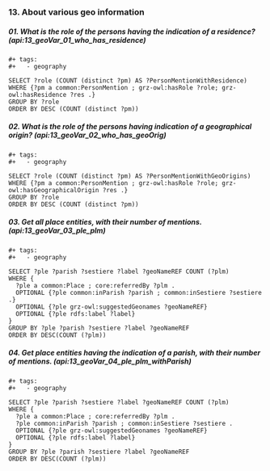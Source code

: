 ### 13. About various geo information

##### 01. What is the role of the persons having the indication of a residence? (api:13_geoVar_01_who_has_residence)
```sparql
#+ tags:
#+   - geography

SELECT ?role (COUNT (distinct ?pm) AS ?PersonMentionWithResidence)
WHERE {?pm a common:PersonMention ; grz-owl:hasRole ?role; grz-owl:hasResidence ?res .}
GROUP BY ?role 
ORDER BY DESC (COUNT (distinct ?pm))
```

##### 02. What is the role of the persons having indication of a geographical origin? (api:13_geoVar_02_who_has_geoOrig)
```sparql
#+ tags:
#+   - geography

SELECT ?role (COUNT (distinct ?pm) AS ?PersonMentionWithGeoOrigins)
WHERE {?pm a common:PersonMention ; grz-owl:hasRole ?role; grz-owl:hasGeographicalOrigin ?res .}
GROUP BY ?role 
ORDER BY DESC (COUNT (distinct ?pm))
```

##### 03. Get all place entities, with their number of mentions. (api:13_geoVar_03_ple_plm)
```sparql
#+ tags:
#+   - geography

SELECT ?ple ?parish ?sestiere ?label ?geoNameREF COUNT (?plm)
WHERE {
  ?ple a common:Place ; core:referredBy ?plm .
  OPTIONAL {?ple common:inParish ?parish ; common:inSestiere ?sestiere .}
  OPTIONAL {?ple grz-owl:suggestedGeonames ?geoNameREF}
  OPTIONAL {?ple rdfs:label ?label}
} 
GROUP BY ?ple ?parish ?sestiere ?label ?geoNameREF 
ORDER BY DESC(COUNT (?plm))
```

##### 04. Get place entities having the indication of a parish, with their number of mentions. (api:13_geoVar_04_ple_plm_withParish)
```sparql
#+ tags:
#+   - geography

SELECT ?ple ?parish ?sestiere ?label ?geoNameREF COUNT (?plm)
WHERE {
  ?ple a common:Place ; core:referredBy ?plm .
  ?ple common:inParish ?parish ; common:inSestiere ?sestiere .
  OPTIONAL {?ple grz-owl:suggestedGeonames ?geoNameREF}
  OPTIONAL {?ple rdfs:label ?label}
} 
GROUP BY ?ple ?parish ?sestiere ?label ?geoNameREF 
ORDER BY DESC(COUNT (?plm))
```
